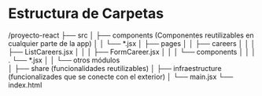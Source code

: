 # Estructura de Carpetas

/proyecto-react
├── src
│ ├── components (Componentes reutilizables en cualquier parte de la app)
│ │ └── *.jsx
│ ├── pages
│ │ ├── careers
│ │ │ ├── ListCareers.jsx 
│ │ │ ├── FormCareer.jsx
│ │ │ └── components
│ │ │ . └── *.jsx
│ │ └── otros módulos  
│ ├── share (funcionalidades reutilizables)
│ ├── infraestructure (funcionalizades que se conecte con el exterior)
│ └── main.jsx
└── index.html 
